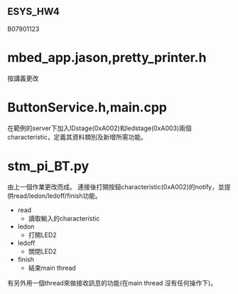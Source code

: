 ## ESYS_HW4

B07901123

# mbed_app.jason,pretty_printer.h
按講義更改

# ButtonService.h,main.cpp
在範例的server下加入IDstage(0xA002)和ledstage(0xA003)兩個characteristic，定義其資料類別及新增所需功能。

# stm_pi_BT.py
由上一個作業更改而成。
連接後打開按鈕characteristic(0xA002)的notify，並提供read/ledon/ledoff/finish功能。

* read
  * 讀取輸入的characteristic
* ledon
  * 打開LED2
* ledoff
  * 關閉LED2
* finish
  * 結束main thread

有另外用一個thread來做接收訊息的功能(在main thread 沒有任何操作下)。

